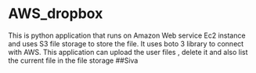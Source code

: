 # AWS_dropbox
This is python application that runs on Amazon Web service Ec2 instance and uses S3 file storage to store the file. It uses boto 3 library to connect with AWS. This application can upload the user files , delete it and also list the current file in the file storage
##Siva
